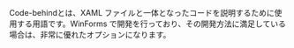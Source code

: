 ﻿Code-behindとは、XAML ファイルと一体となったコードを説明するために使用する用語です。WinForms で開発を行っており、その開発方法に満足している場合は、非常に優れたオプションになります。
